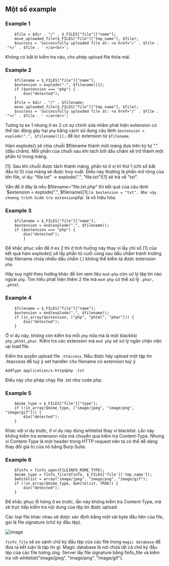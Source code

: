 ## Một số example

### Example 1

```
    $file = $dir . "/" . $_FILES["file"]["name"];
    move_uploaded_file($_FILES["file"]["tmp_name"], $file);
    $success = 'Successfully uploaded file at: <a href="/' . $file . '">/' . $file . ' </a><br>';
```

Không có bất kì kiểm tra nào, cho phép upload file thỏa mái.

### Example 2

```
    $filename = $_FILES["file"]["name"];
    $extension = explode(".", $filename)[1];
    if ($extension === "php") {
        die("detected");
    }
    $file = $dir . "/" . $filename;
    move_uploaded_file($_FILES["file"]["tmp_name"], $file);
    $success = 'Successfully uploaded file at: <a href="/' . $file . '">/' . $file . ' </a><br>';
```

Tương tự ex 1 nhưng ở ex 2 có sự chỉnh sửa nhằm phát hiện extension có thể tác động gây hại `php` bằng cách sử dụng câu lệnh `$extension = explode(".", $filename)[1];` để lọc extension từ `$filename`. 

Hàm explode() sẽ chia chuỗi $filename thành một mảng dựa trên ký tự "." (dấu chấm). Mỗi phần của chuỗi sau khi tách bởi dấu chấm sẽ trở thành một phần tử trong mảng.

[1]: Sau khi chuỗi được tách thành mảng, phần tử ở vị trí thứ 1 (chỉ số bắt đầu từ 0) của mảng sẽ được truy xuất. Điều này thường là phần mở rộng của tên file, ví dụ: "file.txt" -> explode(".", "file.txt")[1] sẽ trả về "txt".

Vấn đề ở đây là nếu $filename="file.txt.php" thì kết quả của câu lệnh `$extension = explode(".", $filename)[1];` là $extension = "txt". Như vậy chương trình kiểm tra extension `php` là vô hiệu hóa.

### Example 3

```
    $filename = $_FILES["file"]["name"];
    $extension = end(explode(".", $filename));
    if ($extension === "php") {
        die("detected");
        }
```

Để khắc phục vấn đề ở ex 2 thì ở tình huống này thay vì lấy chỉ số [1] của kết quả hàm explode() sẽ lấy phần tử cuối cùng sau dấu chấm tránh trường hợp filename chứa nhiều dấu chấm (.) không thể kiểm tả được extension `php`.

Hãy suy nghĩ theo hướng khác để tìm xem liệu `mod-php` còn xử lý tệp tin nào ngoài `php`. Tìm hiểu phát hiện thêm 2 file mà `mod-php` có thể xử lý `.phar, .phtml`.

### Example 4

```
    $filename = $_FILES["file"]["name"];
    $extension = end(explode(".", $filename));
    if (in_array($extension, ["php", "phtml", "phar"])) {
        die("detected");
    }
```

Ở ví dụ này, không còn kiểm tra mỗi `php` nữa mà là một blacklist `php,phtml,phar`. Kiểm tra các extension mà `mod php` sẽ xử lý ngăn chặn việc up load file.

Kiểm tra quyền upload file `.htaccess`. Nếu được hãy upload một tập tin .htaccess để tuỳ ý set handler cho filename có extension tuỳ ý.

    AddType application/x-httpdphp .txt 

Điều này cho phép chạy file .txt như code php.

### Example 5

```
    $mime_type = $_FILES["file"]["type"];
    if (!in_array($mime_type, ["image/jpeg", "image/png", "image/gif"])) {
        die("detected");
    }
```

Khác với ví dụ trước, ở ví dụ này dùng whitelist thay vì blacklist. Lần này không kiểm tra extension nữa mà chuyển qua kiểm tra Content-Type. Nhưng vì Content-Type là một header trong HTTP request nên ta có thể dễ dàng thay đổi giá trị của nó bằng Burp Suite.

### Example 6

```
    $finfo = finfo_open(FILEINFO_MIME_TYPE);
    $mime_type = finfo_file($finfo, $_FILES['file']['tmp_name']);
    $whitelist = array("image/jpeg", "image/png", "image/gif");
    if (!in_array($mime_type, $whitelist, TRUE)) {
        die("detected");
    }
```

Để khắc phục lỗ hỏng ở ex trước, lần này không kiểm tra Content-Type, mà sẽ trực tiếp kiểm tra nội dung của tệp tin được upload.

Các loại file khác nhau sẽ được xác định bằng một vài byte đầu tiên của file, gọi là file signature (chữ ký đầu tệp).

![image](https://github.com/user-attachments/assets/7ece03d3-36a8-468a-9190-49335ee8adab)

`finfo_file` sẽ so sánh chữ ký đầu tệp của các file trong `magic database` để đưa ra kết luận là tập tin gì. Magic database là nơi chứa tất cả chữ ký đầu tệp của các file tương ứng. Server lấy file signature bằng finfo_file và kiểm tra với whitelist("image/jpeg", "image/png", "image/gif").





